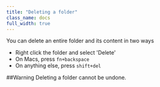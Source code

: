 ```yaml
---
title: "Deleting a folder"
class_name: docs
full_width: true
---
```


You can delete an entire folder and its content in two ways

- Right click the folder and select 'Delete'
- On Macs, press `fn+backspace`
- On anything else, press `shift+del`

##Warning
Deleting a folder cannot be undone.

